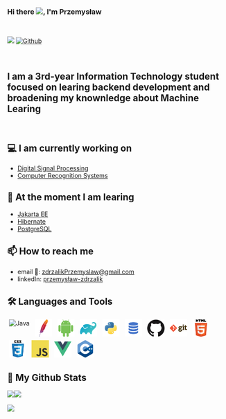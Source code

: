 ### Hi there <img src="https://media.giphy.com/media/hvRJCLFzcasrR4ia7z/giphy.gif" width="25px">, I'm Przemysław
<br />

![](https://visitor-badge.laobi.icu/badge?page_id=zdrzalikprzemyslaw.zdrzalikprzemyslaw) [![Github](https://img.shields.io/github/followers/juliaszymanska?label=Followers&logo=Github)](https://github.com/zdrzalikprzemyslaw)

</br>

## I am a 3rd-year Information Technology student focused on learing backend development and broadening my knownledge about Machine Learing

</br>

## 💻 I am currently working on

- [Digital Signal Processing](https://github.com/ZdrzalikPrzemyslaw/Cyfrowe-Przetwarzanie-Sygnalu)
- [Computer Recognition Systems](https://github.com/JuliaSzymanska/Computer-Recognition-Systems)

## 🏫 At the moment I am learing
- [Jakarta EE](https://jakarta.ee/)
- [Hibernate](https://hibernate.org/)
- [PostgreSQL](https://www.postgresql.org/)


## 📫 How to reach me

- email 📧:  [zdrzalikPrzemyslaw@gmail.com](zdrzalikPrzemyslaw@gmail.com)
- linkedIn: [przemysław-zdrzalik](https://www.linkedin.com/in/przemys%C5%82aw-zdrzalik)

## 🛠 Languages and Tools

<p>
  <img src="https://sdtimes.com/wp-content/uploads/2018/03/jW4dnFtA_400x400.jpg" alt="Java" height="40" style="vertical-align:top; margin:4px">
 <img src="https://raw.githubusercontent.com/github/explore/80688e429a7d4ef2fca1e82350fe8e3517d3494d/topics/maven/maven.png" alt="Maven" height="40" style="vertical-align:top; margin:4px">
<img src="https://raw.githubusercontent.com/github/explore/80688e429a7d4ef2fca1e82350fe8e3517d3494d/topics/android/android.png" alt="Android" height="40" style="vertical-align:top; margin:4px">
<img src="https://raw.githubusercontent.com/github/explore/80688e429a7d4ef2fca1e82350fe8e3517d3494d/topics/gradle/gradle.png" alt="Gradle" height="40" style="vertical-align:top; margin:4px">
  <img src="https://raw.githubusercontent.com/github/explore/80688e429a7d4ef2fca1e82350fe8e3517d3494d/topics/python/python.png" alt="Python" height="40" style="vertical-align:top; margin:4px">
  <img src="https://raw.githubusercontent.com/github/explore/80688e429a7d4ef2fca1e82350fe8e3517d3494d/topics/sql/sql.png" alt="SQL" height="40" style="vertical-align:top; margin:4px">
 <img src="https://raw.githubusercontent.com/github/explore/78df643247d429f6cc873026c0622819ad797942/topics/github/github.png" alt="Github" height="40" style="vertical-align:top; margin:4px">
<img src="https://raw.githubusercontent.com/github/explore/80688e429a7d4ef2fca1e82350fe8e3517d3494d/topics/git/git.png" alt="Git" height="40" style="vertical-align:top; margin:4px">
  <img src="https://raw.githubusercontent.com/github/explore/80688e429a7d4ef2fca1e82350fe8e3517d3494d/topics/html/html.png" alt="Html" height="40" style="vertical-align:top; margin:4px">
 <img src="https://raw.githubusercontent.com/github/explore/80688e429a7d4ef2fca1e82350fe8e3517d3494d/topics/css/css.png" alt="Css" height="40" style="vertical-align:top; margin:4px">
  <img src="https://raw.githubusercontent.com/github/explore/80688e429a7d4ef2fca1e82350fe8e3517d3494d/topics/javascript/javascript.png" alt="JacaScript" height="40" style="vertical-align:top; margin:4px">
  <img src="https://raw.githubusercontent.com/github/explore/80688e429a7d4ef2fca1e82350fe8e3517d3494d/topics/vue/vue.png" alt="Vue.js" height="40" style="vertical-align:top; margin:4px">
<img src="https://raw.githubusercontent.com/github/explore/80688e429a7d4ef2fca1e82350fe8e3517d3494d/topics/cpp/cpp.png" alt="Cpp" height="40" style="vertical-align:top; margin:4px">

## 🏅 My Github Stats

<div>

 <img align="left" src="https://github-readme-stats.vercel.app/api?username=ZdrzalikPrzemyslaw&count_private=true&show_icons=true&theme=prussian">
 
 <img  src="https://github-readme-stats.vercel.app/api/top-langs/?username=ZdrzalikPrzemyslaw&count_private=true&show_icons=true&theme=prussian">


</div>


![](https://hit.yhype.me/github/profile?user_id=57731778)